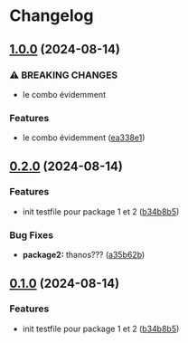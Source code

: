 # Changelog

## [1.0.0](https://github.com/michaelbertoni/release-test/compare/package2-v0.2.0...package2-v1.0.0) (2024-08-14)


### ⚠ BREAKING CHANGES

* le combo évidemment

### Features

* le combo évidemment ([ea338e1](https://github.com/michaelbertoni/release-test/commit/ea338e132539ef0d7e4f9c6e1206ece18f50fe30))

## [0.2.0](https://github.com/michaelbertoni/release-test/compare/package2-v0.1.0...package2-v0.2.0) (2024-08-14)


### Features

* init testfile pour package 1 et 2 ([b34b8b5](https://github.com/michaelbertoni/release-test/commit/b34b8b5b1b2937431cc429006a75f71bde8ce017))


### Bug Fixes

* **package2:** thanos??? ([a35b62b](https://github.com/michaelbertoni/release-test/commit/a35b62b20146cdc5cce448bc5b62fc8bb79bc052))

## [0.1.0](https://github.com/michaelbertoni/release-test/compare/v0.0.1...v0.1.0) (2024-08-14)


### Features

* init testfile pour package 1 et 2 ([b34b8b5](https://github.com/michaelbertoni/release-test/commit/b34b8b5b1b2937431cc429006a75f71bde8ce017))
